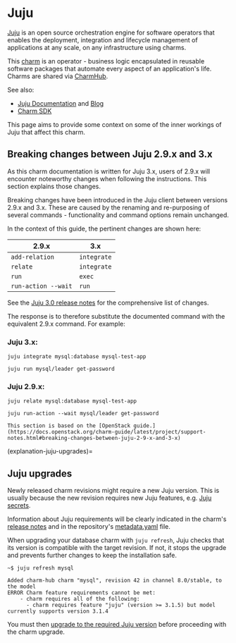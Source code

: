 # Juju 

[Juju](https://juju.is/) is an open source orchestration engine for software operators that enables the deployment, integration and lifecycle management of applications at any scale, on any infrastructure using charms.

This [charm](https://charmhub.io/mysql) is an operator - business logic encapsulated in reusable software packages that automate every aspect of an application's life. Charms are shared via [CharmHub](https://charmhub.io/).

See also:

* [Juju Documentation](https://juju.is/docs/juju) and [Blog](https://ubuntu.com/blog/tag/juju)
* [Charm SDK](https://juju.is/docs/sdk)

This page aims to provide some context on some of the inner workings of Juju that affect this charm.

## Breaking changes between Juju 2.9.x and 3.x

As this charm documentation is written for Juju 3.x, users of 2.9.x will encounter noteworthy changes when following the instructions. This section explains those changes.

Breaking changes have been introduced in the Juju client between versions 2.9.x and 3.x. These are caused by the renaming and re-purposing of several commands - functionality and command options remain unchanged.

In the context of this guide, the pertinent changes are shown here:

|2.9.x|3.x|
| --- | --- |
|`add-relation`|`integrate`|
|`relate`|`integrate`|
|`run`|`exec`|
|`run-action --wait`|`run`|

See the [Juju 3.0 release notes](https://documentation.ubuntu.com/juju/3.6/reference/juju/juju-roadmap-and-releases/#juju-3-0-0-22-oct-2022) for the comprehensive list of changes.

The response is to therefore substitute the documented command with the equivalent 2.9.x command. For example:

### Juju 3.x:

```shell
juju integrate mysql:database mysql-test-app

juju run mysql/leader get-password 
```
### Juju 2.9.x:

```shell
juju relate mysql:database mysql-test-app

juju run-action --wait mysql/leader get-password
```
```{note}
This section is based on the [OpenStack guide.](https://docs.openstack.org/charm-guide/latest/project/support-notes.html#breaking-changes-between-juju-2-9-x-and-3-x)
```

(explanation-juju-upgrades)=
## Juju  upgrades

Newly released charm revisions might require a new Juju version. This is usually because the new revision requires new Juju features, e.g. [Juju secrets](https://juju.is/docs/juju/secret).

Information about Juju requirements will be clearly indicated in the charm's [release notes](/reference/releases) and in the repository's [metadata.yaml](https://github.com/canonical/mysql-operator/blob/14c06ff88c4e564cd6d098aa213bd03e78e84b52/metadata.yaml#L72-L80) file.

When upgrading your database charm with <code>juju refresh</code>, Juju checks that its version is compatible with the target revision. If not, it stops the upgrade and prevents further changes to keep the installation safe. 

```shell
~$ juju refresh mysql

Added charm-hub charm "mysql", revision 42 in channel 8.0/stable, to the model
ERROR Charm feature requirements cannot be met:
    - charm requires all of the following:
      - charm requires feature "juju" (version >= 3.1.5) but model currently supports version 3.1.4
```

You must then [upgrade to the required Juju version](/how-to/upgrade/upgrade-juju) before proceeding with the charm upgrade.

